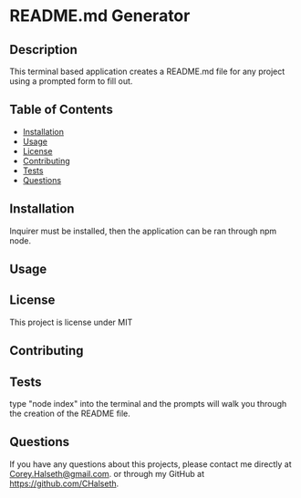 # README.md Generator
    
## Description
This terminal based application creates a README.md file for any project using a prompted form to fill out.
    
## Table of Contents
* [Installation](#installation)
* [Usage](#usage)
* [License](#license)
* [Contributing](#contributing)
* [Tests](#tests)
* [Questions](#questions)
  
## Installation 
Inquirer must be installed, then the application can be ran through npm node.
## Usage 

## License 
This project is license under MIT
## Contributing 

## Tests
type "node index" into the terminal and the prompts will walk you through the creation of the README file.
## Questions
If you have any questions about this projects, please contact me directly at Corey.Halseth@gmail.com. or through my GitHub at https://github.com/CHalseth.
